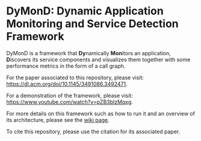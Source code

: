 # DyMonD: Dynamic Application Monitoring and Service Detection Framework
DyMonD is a framework that **Dy**namically **Mon**itors an application, **D**iscovers its service components and visualizes them together with some performance metrics in the form of a call graph.

For the paper associated to this repository, please visit: https://dl.acm.org/doi/10.1145/3491086.3492471.

For a demonstration of the framework, please visit: https://www.youtube.com/watch?v=pZB3blzMqxg.

For more details on this framework such as how to run it and an overview of its architecture, please see the [wiki page](https://github.com/a-a-lohn/DyMonD/wiki).

To cite this repository, please use the citation for its associated paper.